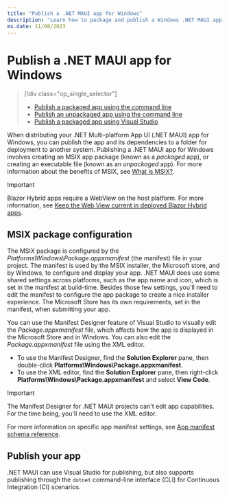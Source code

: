 ```yaml
---
title: "Publish a .NET MAUI app for Windows"
description: "Learn how to package and publish a Windows .NET MAUI app."
ms.date: 11/08/2023
---
```


# Publish a .NET MAUI app for Windows

> [!div class="op_single_selector"]
>
> - [Publish a packaged app using the command line](publish-cli.md)
> - [Publish an unpackaged app using the command line](publish-unpackaged-cli.md)
> - [Publish a packaged app using Visual Studio](publish-visual-studio-folder.md)

When distributing your .NET Multi-platform App UI (.NET MAUI) app for Windows, you can publish the app and its dependencies to a folder for deployment to another system. Publishing a .NET MAUI app for Windows involves creating an MSIX app package (known as a *packaged* app), or creating an executable file (known as an *unpackaged* app). For more information about the benefits of MSIX, see [What is MSIX?](/windows/msix/overview).

> [!IMPORTANT]
> Blazor Hybrid apps require a WebView on the host platform. For more information, see [Keep the Web View current in deployed Blazor Hybrid apps](/aspnet/core/blazor/hybrid/security/security-considerations#keep-the-web-view-current-in-deployed-apps).

## MSIX package configuration

The MSIX package is configured by the _Platforms\\Windows\\Package.appxmanifest_ (the manifest) file in your project. The manifest is used by the MSIX installer, the Microsoft store, and by Windows, to configure and display your app. .NET MAUI does use some shared settings across platforms, such as the app name and icon, which is set in the manifest at build-time. Besides those few settings, you'll need to edit the manifest to configure the app package to create a nice installer experience. The Microsoft Store has its own requirements, set in the manifest, when submitting your app.

You can use the Manifest Designer feature of Visual Studio to visually edit the _Package.appxmanifest_ file, which affects how the app is displayed in the Microsoft Store and in Windows. You can also edit the _Package.appxmanifest_ file using the XML editor.

- To use the Manifest Designer, find the **Solution Explorer** pane, then double-click **Platforms\\Windows\\Package.appxmanifest**.
- To use the XML editor, find the **Solution Explorer** pane, then right-click **Platforms\\Windows\\Package.appxmanifest** and select **View Code**.

> [!IMPORTANT]
> The Manifest Designer for .NET MAUI projects can't edit app capabilities. For the time being, you'll need to use the XML editor.

For more information on specific app manifest settings, see [App manifest schema reference](/uwp/schemas/appxpackage/uapmanifestschema/root-elements).

## Publish your app

.NET MAUI can use Visual Studio for publishing, but also supports publishing through the `dotnet` command-line interface (CLI) for Continuous Integration (CI) scenarios.
